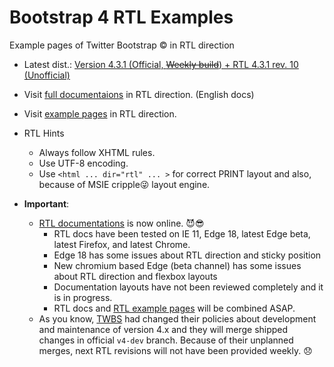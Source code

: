 # Bootstrap 4 RTL Examples
Example pages of Twitter Bootstrap &copy; in RTL direction
- Latest dist.: [Version 4.3.1 (Official, ~~Weekly build~~) + RTL 4.3.1 rev. 10 (Unofficial)](http://bootstrapper.ir/archive/bootstrap-4.3.1-plus-rtl-rev.10-dist.zip)
- Visit [full documentaions](http://docs.bootstrapper.ir/) in RTL direction. (English docs)
- Visit [example pages](http://example.bootstrapper.ir/) in RTL direction.
- RTL Hints
  - Always follow XHTML rules.
  - Use UTF-8 encoding.
  - Use `<html ... dir="rtl" ... >` for correct PRINT layout and also, because of MSIE cripple😜 layout engine.  

- **Important**:
  - [RTL documentations](http://docs.bootstrapper.ir/) is now online. 😈😎
    - RTL docs have been tested on IE 11, Edge 18, latest Edge beta, latest Firefox, and latest Chrome.
    - Edge 18 has some issues about RTL direction and sticky position
    - New chromium based Edge (beta channel) has some issues about RTL direction and flexbox layouts
    - Documentation layouts have not been reviewed completely and it is in progress.
    - RTL docs and [RTL example pages](https://github.com/PerseusTheGreat/bs4rtl-examples) will be combined ASAP.
  - As you know, [TWBS](https://github.com/twbs/bootstrap) had changed their policies about development and maintenance of version 4.x and they will merge shipped changes in official `v4-dev` branch. Because of their unplanned merges, next RTL revisions will not have been provided weekly. 😞